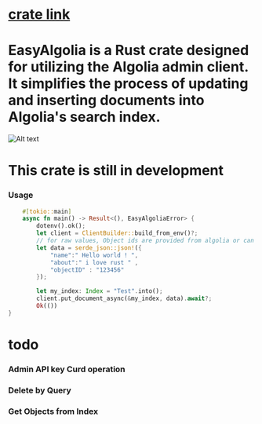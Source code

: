 # [crate link](https://crates.io/crates/EasyAlgolia)

# EasyAlgolia is a Rust crate designed for utilizing the Algolia admin client. It simplifies the process of updating and inserting documents into Algolia's search index.

![Alt text](https://upload.wikimedia.org/wikipedia/commons/thumb/d/da/Algolia_logo.svg/1200px-Algolia_logo.svg.png "a title")

# This crate is still in development 

###  Usage 
```rust
    #[tokio::main]
    async fn main() -> Result<(), EasyAlgoliaError> {
        dotenv().ok();
        let client = ClientBuilder::build_from_env()?;
        // for raw values, Object ids are provided from algolia or can be explicitly put into json document
        let data = serde_json::json!({
            "name":" Hello world ! ",
            "about":" i love rust " ,
            "objectID" : "123456"
        });

        let my_index: Index = "Test".into();
        client.put_document_async(&my_index, data).await?;
        Ok(())
}
  ```

# todo
### Admin API key Curd operation
### Delete by Query
### Get Objects from Index